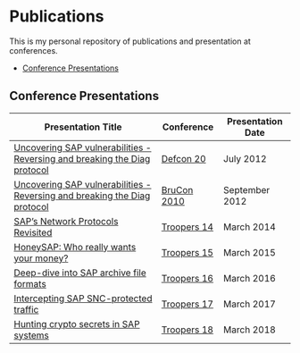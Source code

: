 # Publications

This is my personal repository of publications and presentation at conferences.

* [Conference Presentations](#conference-presentations)

## Conference Presentations

| Presentation Title | Conference | Presentation Date |
| --- | --- | --- |
| [Uncovering SAP vulnerabilities - Reversing and breaking the Diag protocol](presentations\2012-Defcon\MartinGallo-Defcon20.pdf) | [Defcon 20](https://www.defcon.org/html/links/dc-archives/dc-20-archive.html#Gallo) | July 2012 |
| [Uncovering SAP vulnerabilities - Reversing and breaking the Diag protocol](presentations\2012-BruCon\MartinGallo-BruCon12.pdf) | [BruCon 2010](http://2012.brucon.org/index.php/Talks_and_workshops.html#Martin_Gallo_-_Uncovering_SAP_vulnerabilities:_dissecting_and_breaking_the_Diag_protocol) | September 2012 |
| [SAP’s Network Protocols Revisited](presentations\2014-Troopers) | [Troopers 14](https://www.troopers.de/events/troopers14/40_saps_network_protocols_revisited/) | March 2014 |
| [HoneySAP: Who really wants your money?](presentations\2015-Troopers\HoneySAP-Slides.pdf) | [Troopers 15](https://www.troopers.de/events/troopers15/270_honeysap_who_really_wants_your_money/) | March 2015 |
| [Deep-dive into SAP archive file formats](presentations\2016-Troopers\SAPCarTalk-Slides.pdf) | [Troopers 16](https://www.troopers.de/events/troopers16/628_deep-dive_into_sap_archive_file_formats/) | March 2016 |
| [Intercepting SAP SNC-protected traffic](presentations\2017-Troopers\TR17-Intercepting-SNC-protected-traffic.pdf) | [Troopers 17](https://www.troopers.de/troopers17/talks/763-intercepting-sap-snc-protected-traffic/) | March 2017 |
| [Hunting crypto secrets in SAP systems](presentations\2018-Troopers\TR18-Hunting-crypto-secrets-in-SAP-systems-vFinal.pdf) | [Troopers 18](https://www.troopers.de/troopers18/agenda/fzzux9/) | March 2018 |
